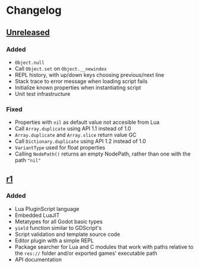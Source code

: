 # Changelog
## [Unreleased]
### Added
- `Object.null`
- Call `Object.set` on `Object.__newindex`
- REPL history, with up/down keys choosing previous/next line
- Stack trace to error message when loading script fails
- Initialize known properties when instantiating script
- Unit test infrastructure


### Fixed
- Properties with `nil` as default value not accesible from Lua
- Call `Array.duplicate` using API 1.1 instead of 1.0
- `Array.duplicate` and `Array.slice` return value GC
- Call `Dictionary.duplicate` using API 1.2 instead of 1.0
- `VariantType` used for float properties
- Calling `NodePath()` returns an empty NodePath, rather than one with the path `"nil"`


## [r1]
### Added
- Lua PluginScript language
- Embedded LuaJIT
- Metatypes for all Godot basic types
- `yield` function similar to GDScript's
- Script validation and template source code
- Editor plugin with a simple REPL
- Package searcher for Lua and C modules that work with paths relative to
  the `res://` folder and/or exported games' executable path
- API documentation


[Unreleased]: https://github.com/gilzoide/godot-lua-pluginscript/compare/r1...HEAD
[r1]: https://github.com/gilzoide/godot-lua-pluginscript/releases/tag/r1
